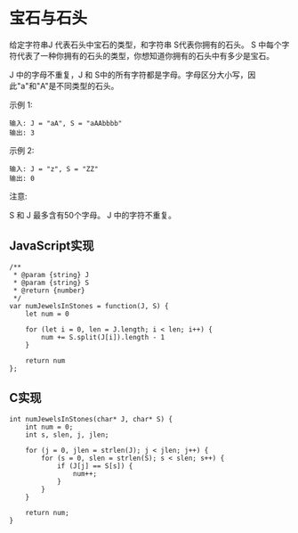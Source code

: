 # 宝石与石头
 给定字符串J 代表石头中宝石的类型，和字符串 S代表你拥有的石头。 S 中每个字符代表了一种你拥有的石头的类型，你想知道你拥有的石头中有多少是宝石。

J 中的字母不重复，J 和 S中的所有字符都是字母。字母区分大小写，因此"a"和"A"是不同类型的石头。

示例 1:
```
输入: J = "aA", S = "aAAbbbb"
输出: 3
```
示例 2:
```
输入: J = "z", S = "ZZ"
输出: 0
```
注意:

S 和 J 最多含有50个字母。
 J 中的字符不重复。
 
## JavaScript实现
```
/**
 * @param {string} J
 * @param {string} S
 * @return {number}
 */
var numJewelsInStones = function(J, S) {
    let num = 0
    
    for (let i = 0, len = J.length; i < len; i++) {
        num += S.split(J[i]).length - 1
    }
    
    return num
};
```
## C实现
```
int numJewelsInStones(char* J, char* S) {
    int num = 0;
    int s, slen, j, jlen;
        
    for (j = 0, jlen = strlen(J); j < jlen; j++) {
        for (s = 0, slen = strlen(S); s < slen; s++) {
            if (J[j] == S[s]) {
                num++;
            }
        }
    }
    
    return num;
}
```
